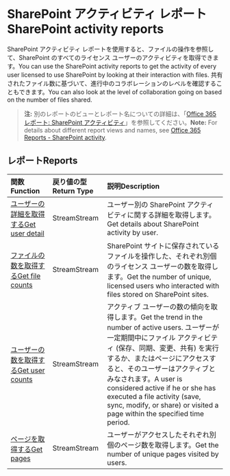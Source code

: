 # <a name="sharepoint-activity-reports"></a><span data-ttu-id="e2ea3-101">SharePoint アクティビティ レポート</span><span class="sxs-lookup"><span data-stu-id="e2ea3-101">SharePoint activity reports</span></span>

<span data-ttu-id="e2ea3-102">SharePoint アクティビティ レポートを使用すると、ファイルの操作を参照して、SharePoint のすべてのライセンス ユーザーのアクティビティを取得できます。</span><span class="sxs-lookup"><span data-stu-id="e2ea3-102">You can use the SharePoint activity reports to get the activity of every user licensed to use SharePoint by looking at their interaction with files.</span></span> <span data-ttu-id="e2ea3-103">共有されたファイル数に基づいて、進行中のコラボレーションのレベルを確認することもできます。</span><span class="sxs-lookup"><span data-stu-id="e2ea3-103">You can also look at the level of collaboration going on based on the number of files shared.</span></span>

> <span data-ttu-id="e2ea3-104">**注:** 別のレポートのビューとレポート名についての詳細は、「[Office 365 レポート: SharePoint アクティビティ]((https://support.office.com/client/SharePoint-activity-a91c958f-1279-499d-9959-12f0de08dc8f))」を参照してください。</span><span class="sxs-lookup"><span data-stu-id="e2ea3-104">**Note:** For details about different report views and names, see [Office 365 Reports - SharePoint activity]((https://support.office.com/client/SharePoint-activity-a91c958f-1279-499d-9959-12f0de08dc8f)).</span></span>

## <a name="reports"></a><span data-ttu-id="e2ea3-105">レポート</span><span class="sxs-lookup"><span data-stu-id="e2ea3-105">Reports</span></span>

| <span data-ttu-id="e2ea3-106">関数</span><span class="sxs-lookup"><span data-stu-id="e2ea3-106">Function</span></span>                                 | <span data-ttu-id="e2ea3-107">戻り値の型</span><span class="sxs-lookup"><span data-stu-id="e2ea3-107">Return Type</span></span> | <span data-ttu-id="e2ea3-108">説明</span><span class="sxs-lookup"><span data-stu-id="e2ea3-108">Description</span></span>                              |
| :--------------------------------------- | :---------- | :--------------------------------------- |
| [<span data-ttu-id="e2ea3-109">ユーザーの詳細を取得する</span><span class="sxs-lookup"><span data-stu-id="e2ea3-109">Get user detail</span></span>](../api/reportroot_getsharepointactivityuserdetail.md) | <span data-ttu-id="e2ea3-110">Stream</span><span class="sxs-lookup"><span data-stu-id="e2ea3-110">Stream</span></span>      | <span data-ttu-id="e2ea3-111">ユーザー別の SharePoint アクティビティに関する詳細を取得します。</span><span class="sxs-lookup"><span data-stu-id="e2ea3-111">Get details about SharePoint activity by user.</span></span> |
| [<span data-ttu-id="e2ea3-112">ファイルの数を取得する</span><span class="sxs-lookup"><span data-stu-id="e2ea3-112">Get file counts</span></span>](../api/reportroot_getsharepointactivityfilecounts.md) | <span data-ttu-id="e2ea3-113">Stream</span><span class="sxs-lookup"><span data-stu-id="e2ea3-113">Stream</span></span>      | <span data-ttu-id="e2ea3-114">SharePoint サイトに保存されているファイルを操作した、それぞれ別個のライセンス ユーザーの数を取得します。</span><span class="sxs-lookup"><span data-stu-id="e2ea3-114">Get the number of unique, licensed users who interacted with files stored on SharePoint sites.</span></span> |
| [<span data-ttu-id="e2ea3-115">ユーザーの数を取得する</span><span class="sxs-lookup"><span data-stu-id="e2ea3-115">Get user counts</span></span>](../api/reportroot_getsharepointactivityusercounts.md) | <span data-ttu-id="e2ea3-116">Stream</span><span class="sxs-lookup"><span data-stu-id="e2ea3-116">Stream</span></span>      | <span data-ttu-id="e2ea3-117">アクティブ ユーザーの数の傾向を取得します。</span><span class="sxs-lookup"><span data-stu-id="e2ea3-117">Get the trend in the number of active users.</span></span> <span data-ttu-id="e2ea3-118">ユーザーが一定期間中にファイル アクティビティ (保存、同期、変更、共有) を実行するか、またはページにアクセスすると、そのユーザーはアクティブとみなされます。</span><span class="sxs-lookup"><span data-stu-id="e2ea3-118">A user is considered active if he or she has executed a file activity (save, sync, modify, or share) or visited a page within the specified time period.</span></span> |
| [<span data-ttu-id="e2ea3-119">ページを取得する</span><span class="sxs-lookup"><span data-stu-id="e2ea3-119">Get pages</span></span>](../api/reportroot_getsharepointactivitypages.md) | <span data-ttu-id="e2ea3-120">Stream</span><span class="sxs-lookup"><span data-stu-id="e2ea3-120">Stream</span></span>      | <span data-ttu-id="e2ea3-121">ユーザーがアクセスしたそれぞれ別個のページ数を取得します。</span><span class="sxs-lookup"><span data-stu-id="e2ea3-121">Get the number of unique pages visited by users.</span></span> |
